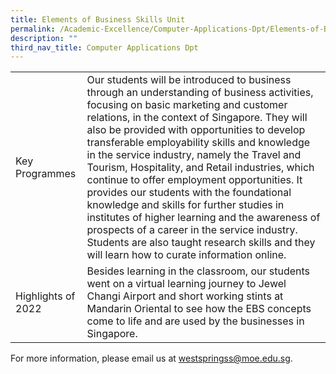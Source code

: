 ```yaml
---
title: Elements of Business Skills Unit
permalink: /Academic-Excellence/Computer-Applications-Dpt/Elements-of-Business-Skills-Unit/
description: ""
third_nav_title: Computer Applications Dpt
---
```


|  	|  	|
| -	| -	|
| Key Programmes 	| Our students will be introduced to business through an understanding of business activities, focusing on basic marketing and customer relations, in the context of Singapore. They will also be provided with opportunities to develop transferable employability skills and knowledge in the service industry, namely the Travel and Tourism, Hospitality, and Retail industries, which continue to offer employment opportunities. It provides our students with the foundational knowledge and skills for further studies in institutes of higher learning and the awareness of prospects of a career in the service industry. Students are also taught research skills and they will learn how to curate information online. 	|
| Highlights of 2022 	| Besides learning in the classroom, our students went on a virtual learning journey to Jewel Changi Airport and short working stints at Mandarin Oriental to see how the EBS concepts come to life and are used by the businesses in Singapore. 	|

For more information, please email us at [westspringss@moe.edu.sg](http://westspringss.moe.edu.sg/).